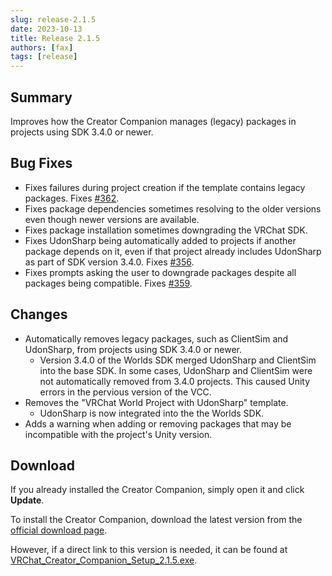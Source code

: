 ```yaml
---
slug: release-2.1.5
date: 2023-10-13
title: Release 2.1.5
authors: [fax]
tags: [release]
---
```

## Summary

Improves how the Creator Companion manages (legacy) packages in projects using SDK 3.4.0 or newer. 

<!--truncate-->

## Bug Fixes
- Fixes failures during project creation if the template contains legacy packages. Fixes [#362](https://github.com/vrchat-community/creator-companion/issues/362).
- Fixes package dependencies sometimes resolving to the older versions even though newer versions are available.
- Fixes package installation sometimes downgrading the VRChat SDK.
- Fixes UdonSharp being automatically added to projects if another package depends on it, even if that project already includes UdonSharp as part of SDK version 3.4.0. Fixes [#356](https://github.com/vrchat-community/creator-companion/issues/356).
- Fixes prompts asking the user to downgrade packages despite all packages being compatible. Fixes [#359](https://github.com/vrchat-community/creator-companion/issues/359).

## Changes
- Automatically removes legacy packages, such as ClientSim and UdonSharp, from projects using SDK 3.4.0 or newer.
  - Version 3.4.0 of the Worlds SDK merged UdonSharp and ClientSim into the base SDK. In some cases, UdonSharp and ClientSim were not automatically removed from 3.4.0 projects. This caused Unity errors in the pervious version of the VCC.
- Removes the "VRChat World Project with UdonSharp" template.
  - UdonSharp is now integrated into the the Worlds SDK.
- Adds a warning when adding or removing packages that may be incompatible with the project's Unity version.
## Download

If you already installed the Creator Companion, simply open it and click **Update**.

To install the Creator Companion, download the latest version from the [official download page](https://vrchat.com/home/download).

However, if a direct link to this version is needed, it can be found at [VRChat_Creator_Companion_Setup_2.1.5.exe](https://vrcpm.vrchat.cloud/vcc/Builds/2.1.5/VRChat_CreatorCompanion_Setup_2.1.5.exe).
